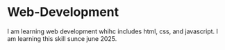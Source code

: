 # Web-Development
I am learning web development whihc includes html, css, and javascript.
I am learning this skill sunce june 2025.
